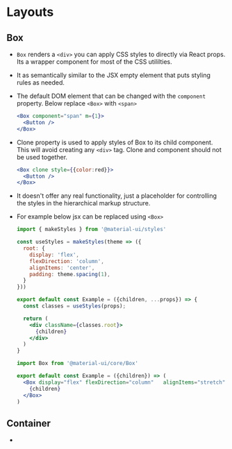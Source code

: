 # Layouts

## Box
- `Box` renders a `<div>` you can apply CSS styles to directly via React props. Its a wrapper component for most of the CSS utililties. 
- It as semantically similar to the JSX empty element that puts styling rules as needed.
- The default DOM element that can be changed with the `component` property. Below replace `<Box>` with `<span>`
  ```jsx
  <Box component="span" m={1}>
    <Button />
  </Box>
  ```
- Clone property is used to apply styles of Box to its child component. This will avoid creating any `<div>` tag. Clone and component should not be used together.
  ```jsx
  <Box clone style={{color:red}}>
    <Button />
  </Box>
  ```
- It doesn't offer any real functionality, just a placeholder for controlling the styles in the hierarchical markup structure.
- For example below jsx can be replaced using `<Box>`
  ```jsx
  import { makeStyles } from '@material-ui/styles'

  const useStyles = makeStyles(theme => ({
    root: {
      display: 'flex',
      flexDirection: 'column',
      alignItems: 'center',
      padding: theme.spacing(1),
    }
  }))

  export default const Example = ({children, ...props}) => {
    const classes = useStyles(props);

    return (
      <div className={classes.root}>
        {children}
      </div>
    )
  }
  ```

  ```jsx
  import Box from '@material-ui/core/Box'
  
  export default const Example = ({children}) => (
    <Box display="flex" flexDirection="column"   alignItems="stretch" padding={1}>
      {children}
    </Box>
  )
  ```

## Container
- 